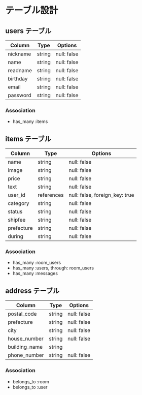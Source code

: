 # テーブル設計

## users テーブル

| Column   | Type   | Options     |
| -------- | ------ | ----------- |
| nickname | string | null: false |
| name     | string | null: false |
| readname | string | null: false |
| birthday | string | null: false |
| email    | string | null: false |
| password | string | null: false |

### Association
- has_many :items

## items テーブル

| Column | Type   | Options     |
| ------ | ------ | ----------- |
| name  | string | null: false |
| image | string | null: false |
| price | string | null: false |
| text | string | null: false |
| user_id | references | null: false, foreign_key: true |
| category | string | null: false |
| status | string | null: false |
| shipfee | string | null: false |
| prefecture | string | null: false |
| during | string | null: false |

### Association
- has_many :room_users
- has_many :users, through: room_users
- has_many :messages

## address テーブル

| Column  | Type    | Options                        |
| ------- |  -------| ------------------------------ |
| postal_code | string  | null: false                |
| prefecture | string  | null: false                 |
| city | string  | null: false                       |
| house_number | string  | null: false               |
| building_name | string  |                          |
| phone_number | string  | null: false               |

### Association

- belongs_to :room
- belongs_to :user